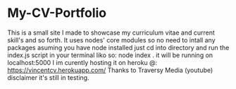 # My-CV-Portfolio
This is a small site I made to showcase my curriculum vitae and current skill's and so forth.
It uses nodes' core modules so no need to intall any packages
asuming you have node installed 
just cd into directory 
and run the index.js script in your terminal
liko so:    node index   . it will be running on localhost:5000
I im curently hosting it on heroku @: https://vincentcv.herokuapp.com/ Thanks to Traversy Media (youtube)
disclaimer it's still in testing.

